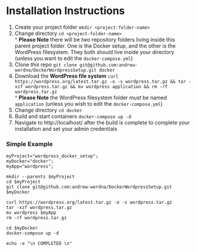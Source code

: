 # Installation Instructions

1. Create your project folder `mkdir <project-folder-name>`
1. Change directory `cd <project-folder-name>`
    <br />^ **Please Note** there will be *two* repository folders living inside this parent project folder. One is the Docker setup, and the other is the WordPress filesystem. They both should live inside your <project-folder-name> directory (unless you want to edit the `docker-compose.yml`)
1. Clone *this* repo `git clone git@github.com:andrew-werdna/DockerWordpressSetup.git docker`
1. Download the **WordPress file system** `curl https://wordpress.org/latest.tar.gz -o -s wordpress.tar.gz && tar -xzf wordpress.tar.gz && mv wordpress application && rm -rf wordpress.tar.gz`
    <br />^ **Please Note** the WordPress filesystem folder *must* be named `application` (unless you wish to edit the `docker-compose.yml`)
1. Change directory `cd docker`
1. Build and start containers `docker-compose up -d`
1. Navigate to http://localhost/ after the build is complete to complete your installation and set your admin credentials

### Simple Example

```
myProject="wordpress_docker_setup";
myDocker="docker";
myApp="wordpress";

mkdir --parents $myProject
cd $myProject
git clone git@github.com:andrew-werdna/DockerWordpressSetup.git $myDocker

curl https://wordpress.org/latest.tar.gz -o -s wordpress.tar.gz
tar -xzf wordpress.tar.gz
mv wordpress $myApp
rm -rf wordpress.tar.gz

cd $myDocker
docker-compose up -d

echo -e "\n COMPLETED \n"
```
